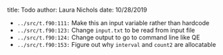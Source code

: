 title: Todo
author: Laura Nichols
date: 10/28/2019

* `../src/t.f90:111:` Make this an input variable rather than hardcode
* `../src/t.f90:123:` Change `input.txt` to be read from input file
* `../src/t.f90:124:` Change output to go to command line like QE
* `../src/t.f90:153:` Figure out why `interval` and `count2` are allocatable
